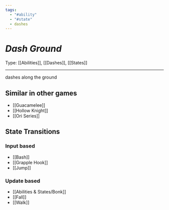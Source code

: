 ```yaml
---
tags:
  - "#ability"
  - "#state"
  - dashes
---
```

# _Dash Ground_

Type: [[Abilities]], [[Dashes]], [[States]]

----


dashes along the ground


## Similar in other games

* [[Guacamelee]]
* [[Hollow Knight]]
* [[Ori Series]]

## State Transitions

### Input based

* [[Bash]]
* [[Grapple Hook]]
* [[Jump]]

### Update based

* [[Abilities & States/Bonk]]
* [[Fall]]
* [[Walk]]